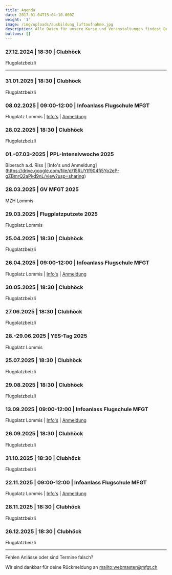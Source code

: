 ```yaml
---
title: Agenda
date: 2017-01-04T15:04:10.000Z
weight: '1'
image: /img/uploads/ausbildung_luftaufnahme.jpg
description: Alle Daten für unsere Kurse und Veranstaltungen findest Du in unserer Agenda.
buttons: []
---
```

### 27.12.2024 | 18:30 | Clubhöck

Flugplatzbeizli

<hr>

### 31.01.2025 | 18:30 | Clubhöck

Flugplatzbeizli

### 08.02.2025 | 09:00-12:00 | Infoanlass Flugschule MFGT

Flugplatz Lommis | [Info's](/flugschule/schritte-richtung-cockpit/infoabend/) | [Anmeldung](https://docs.google.com/forms/d/e/1FAIpQLSd3JpxXrOxj7fl_Zm0az8h-jQsAsB1TOEE2-HsOPYoi29qRUw/viewform)

### 28.02.2025 | 18:30 | Clubhöck

Flugplatzbeizli

### 01.-07.03-2025 | PPL-Intensivwoche 2025

Biberach a.d. Riss | [Info's und Anmeldung] (https://drive.google.com/file/d/15RUYtf904fi5Yo2eP-gZBmrQ2aPkd9nL/view?usp=sharing)

### 28.03.2025 | GV MFGT 2025

MZH Lommis

### 29.03.2025 | Flugplatzputzete 2025

Flugplatz Lommis

### 25.04.2025 | 18:30 | Clubhöck

Flugplatzbeizli

### 26.04.2025 | 09:00-12:00 | Infoanlass Flugschule MFGT

Flugplatz Lommis | [Info's](/flugschule/schritte-richtung-cockpit/infoabend/) | [Anmeldung](https://docs.google.com/forms/d/e/1FAIpQLSd3JpxXrOxj7fl_Zm0az8h-jQsAsB1TOEE2-HsOPYoi29qRUw/viewform)

### 30.05.2025 | 18:30 | Clubhöck

Flugplatzbeizli

### 27.06.2025 | 18:30 | Clubhöck

Flugplatzbeizli

### 28.-29.06.2025 | YES-Tag 2025

Flugplatz Lommis

### 25.07.2025 | 18:30 | Clubhöck

Flugplatzbeizli

### 29.08.2025 | 18:30 | Clubhöck

Flugplatzbeizli

### 13.09.2025 | 09:00-12:00 | Infoanlass Flugschule MFGT

Flugplatz Lommis | [Info's](/flugschule/schritte-richtung-cockpit/infoabend/) | [Anmeldung](https://docs.google.com/forms/d/e/1FAIpQLSd3JpxXrOxj7fl_Zm0az8h-jQsAsB1TOEE2-HsOPYoi29qRUw/viewform)

### 26.09.2025 | 18:30 | Clubhöck

Flugplatzbeizli

### 31.10.2025 | 18:30 | Clubhöck

Flugplatzbeizli

### 22.11.2025 | 09:00-12:00 | Infoanlass Flugschule MFGT

Flugplatz Lommis | [Info's](/flugschule/schritte-richtung-cockpit/infoabend/) | [Anmeldung](https://docs.google.com/forms/d/e/1FAIpQLSd3JpxXrOxj7fl_Zm0az8h-jQsAsB1TOEE2-HsOPYoi29qRUw/viewform)

### 28.11.2025 | 18:30 | Clubhöck

Flugplatzbeizli

### 26.12.2025 | 18:30 | Clubhöck

Flugplatzbeizli

<hr>

Fehlen Anlässe oder sind Termine falsch?

Wir sind dankbar für deine Rückmeldung an <mailto:webmaster@mfgt.ch>

<!-- <font color="red">Ausgebucht!</font> -->
